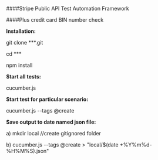 ####Stripe Public API Test Automation Framework

####Plus credit card BIN number check

**Installation:**

git clone ***.git

cd ***

npm install

**Start all tests:**

cucumber.js

**Start test for particular scenario:**

cucumber.js --tags @create

**Save output to date named json file:**

a) mkdir local //create gitignored folder

b) cucumber.js --tags @create > "local/$(date +%Y%m%d-%H%M%S).json"

